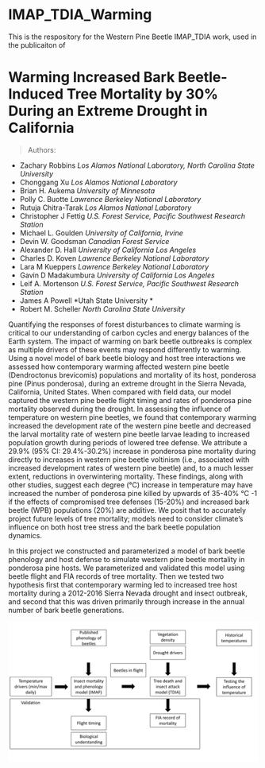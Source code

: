 # IMAP_TDIA_Warming

This is the respository for the Western Pine Beetle IMAP_TDIA work, used in the publicaiton of 
# Warming Increased Bark Beetle-Induced Tree Mortality by 30% During an Extreme Drought in California

> Authors:

* Zachary Robbins *Los Alamos National Laboratory, North Carolina State University* 
* Chonggang Xu *Los Alamos National Laboratory*
* Brian H. Aukema *University of Minnesota* 
* Polly C. Buotte *Lawrence Berkeley National Laboratory* 
* Rutuja Chitra-Tarak *Los Alamos National Laboratory*
* Christopher J Fettig *U.S. Forest Service, Pacific Southwest Research Station*
* Michael L. Goulden *University of California, Irvine*
* Devin W. Goodsman *Canadian Forest Service*
* Alexander D. Hall *University of California Los Angeles*
* Charles D. Koven *Lawrence Berkeley National Laboratory*
* Lara M Kueppers  *Lawrence Berkeley National Laboratory*
* Gavin D Madakumbura *University of California Los Angeles*
* Leif A. Mortenson *U.S. Forest Service, Pacific Southwest Research Station*
* James A Powell *Utah State University *
* Robert M. Scheller *North Carolina State University* 

Quantifying the responses of forest disturbances to climate warming is critical to our understanding of carbon cycles and energy balances of the Earth system. The impact of warming on bark beetle outbreaks is complex as multiple drivers of these events may respond differently to warming. Using a novel model of bark beetle biology and host tree interactions we assessed how contemporary warming affected western pine beetle (Dendroctonus brevicomis) populations and mortality of its host, ponderosa pine (Pinus ponderosa), during an extreme drought in the Sierra Nevada, California, United States. When compared with field data, our model captured the western pine beetle flight timing and rates of ponderosa pine mortality observed during the drought. In assessing the influence of temperature on western pine beetles, we found that contemporary warming increased the development rate of the western pine beetle and decreased the larval mortality rate of western pine beetle larvae leading to increased population growth during periods of lowered tree defense. We attribute a 29.9% (95% CI: 29.4%-30.2%) increase in ponderosa pine mortality during directly to increases in western pine beetle voltinism (i.e., associated with increased development rates of western pine beetle) and, to a much lesser extent, reductions in overwintering mortality. These findings, along with other studies, suggest each degree (°C) increase in temperature may have increased the number of ponderosa pine killed by upwards of 35-40% °C -1 if the effects of compromised tree defenses (15-20%) and increased bark beetle (WPB) populations (20%) are additive. We posit that to accurately project future levels of tree mortality; models need to consider climate’s influence on both host tree stress and the bark beetle population dynamics. 

In this project we constructed and parameterized a model of bark beetle phenology and host defense to simulate western pine beetle mortality in ponderosa pine hosts. We parameterized and validated this model using beetle flight and FIA records of tree mortality. Then we tested two hypothesis first that contemporary warming led to increased tree host mortality during a 2012-2016 Sierra Nevada drought and insect outbreak, and second that this was driven primarily through increase in the annual number of bark beetle generations. 

![Workflow](/readmefile/IMAP_Workflow.jpg)





